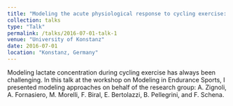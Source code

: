 ```yaml
---
title: "Modeling the acute physiological response to cycling exercise: the blood lactate concentration challenge"
collection: talks
type: "Talk"
permalink: /talks/2016-07-01-talk-1
venue: "University of Konstanz"
date: 2016-07-01
location: "Konstanz, Germany"
---
```


Modeling lactate concentration during cycling exercise has always been challenging. In this talk at the workshop on Modeling in Endurance Sports, I presented modeling approaches on behalf of the research group: A. Zignoli, A. Fornasiero, M. Morelli, F. Biral, E. Bertolazzi, B. Pellegrini, and F. Schena.
